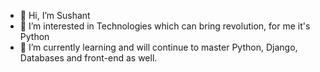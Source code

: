 - 👋 Hi, I’m Sushant
- 👀 I’m interested in Technologies which can bring revolution, for me it's Python
- 🌱 I’m currently learning and will continue to master Python, Django, Databases and front-end as well.

<!---
Speak less as your words have more value and code more so that your code can speak for you!!!! 
--->
